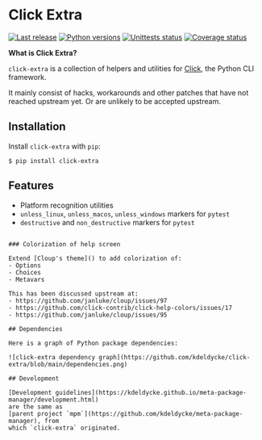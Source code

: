 # Click Extra

[![Last release](https://img.shields.io/pypi/v/click-extra.svg)](https://pypi.python.org/pypi/click-extra)
[![Python versions](https://img.shields.io/pypi/pyversions/click-extra.svg)](https://pypi.python.org/pypi/click-extra)
[![Unittests status](https://github.com/kdeldycke/click-extra/actions/workflows/tests.yaml/badge.svg?branch=main)](https://github.com/kdeldycke/click-extra/actions/workflows/tests.yaml?query=branch%3Amain)
[![Coverage status](https://codecov.io/gh/kdeldycke/click-extra/branch/main/graph/badge.svg)](https://codecov.io/gh/kdeldycke/click-extra/branch/main)

**What is Click Extra?**

`click-extra` is a collection of helpers and utilities for
[Click](https://click.palletsprojects.com), the Python CLI framework.

It mainly consist of hacks, workarounds and other patches that have not reached
upstream yet. Or are unlikely to be accepted upstream.

## Installation

Install `click-extra` with `pip`:

```shell-session
$ pip install click-extra
```

## Features

- Platform recognition utilities
- `unless_linux`, `unless_macos`, `unless_windows` markers for `pytest`
- `destructive` and `non_destructive` markers for `pytest`
```

### Colorization of help screen

Extend [Cloup's theme]() to add colorization of:
- Options
- Choices
- Metavars

This has been discussed upstream at:
- https://github.com/janluke/cloup/issues/97
- https://github.com/click-contrib/click-help-colors/issues/17
- https://github.com/janluke/cloup/issues/95

## Dependencies

Here is a graph of Python package dependencies:

![click-extra dependency graph](https://github.com/kdeldycke/click-extra/blob/main/dependencies.png)

## Development

[Development guidelines](https://kdeldycke.github.io/meta-package-manager/development.html)
are the same as
[parent project `mpm`](https://github.com/kdeldycke/meta-package-manager), from
which `click-extra` originated.
